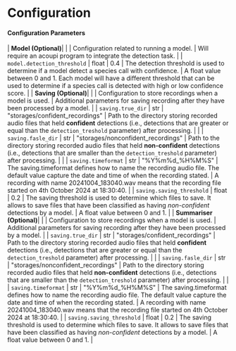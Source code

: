 # Configuration

#### Configuration Parameters

| __Model (Optional)__| | | Configuration related to running a model. | Will require an acoupi program to integrate the detection task. |
| `model.detection_threshold` | float | 0.4 | The detection threshold is used to determine if a model detect a species call with confidence. | A float value between 0 and 1. Each model will have a different threshold that can be used to determine if a species call is detected with high or low confidence score. |
| __Saving (Optional)__| | | Configuration to store recordings when a model is used. | Additional parameters for saving recording after they have been processed by a model. |
| `saving.true_dir` | str | "storages/confident_recordings" | Path to the directory storing recorded audio files that held __confident__ detections (i.e., detections that are greater or equal than the `detection_treshold` parameter) after processing. | |
| `saving.fasle_dir` | str | "storages/nonconfident_recordings" | Path to the directory storing recorded audio files that held __non-confident__ detections (i.e., detections that are smaller than the `detection_treshold` parameter) after processing. | |
| `saving.timeformat` | str | "%Y%m%d_%H%M%S" | The saving.timeformat defines how to name the recording audio file. The default value capture the date and time of when the recording stated.  | A recording with name 20241004_183040.wav means that the recording file started on 4th October 2024 at 18:30:40. |
| `saving.saving_threshold` | float | 0.2 | The saving threshold is used to determine which files to save. It allows to save files that have been classified as having _non-confident_ detections by a model. | A float value between 0 and 1. |
| __Summariser (Optional)__| | | Configuration to store recordings when a model is used. | Additional parameters for saving recording after they have been processed by a model. |
| `saving.true_dir` | str | "storages/confident_recordings" | Path to the directory storing recorded audio files that held __confident__ detections (i.e., detections that are greater or equal than the `detection_treshold` parameter) after processing. | |
| `saving.fasle_dir` | str | "storages/nonconfident_recordings" | Path to the directory storing recorded audio files that held __non-confident__ detections (i.e., detections that are smaller than the `detection_treshold` parameter) after processing. | |
| `saving.timeformat` | str | "%Y%m%d_%H%M%S" | The saving.timeformat defines how to name the recording audio file. The default value capture the date and time of when the recording stated.  | A recording with name 20241004_183040.wav means that the recording file started on 4th October 2024 at 18:30:40. |
| `saving.saving_threshold` | float | 0.2 | The saving threshold is used to determine which files to save. It allows to save files that have been classified as having _non-confident_ detections by a model. | A float value between 0 and 1. |